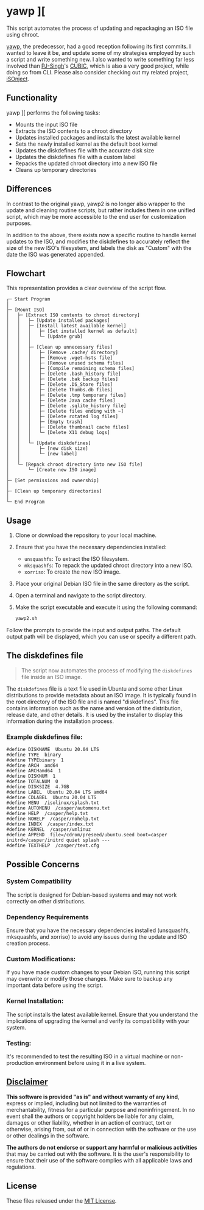 # yawp ][
This script automates the process of updating and repackaging an ISO file using chroot.

[yawp](https://github.com/apple-fritter/yawp), the predecessor, had a good reception following its first commits. I wanted to leave it be, and update some of my strategies employed by such a script and write something new. I also wanted to write something far less involved than [PJ-Singh](https://github.com/PJ-Singh-001)'s [CUBIC](https://github.com/PJ-Singh-001/Cubic), which is also a very good project, while doing so from CLI. Please also consider checking out my related project, [iSOnject](https://github.com/apple-fritter/iSOnject).

## Functionality
yawp ][ performs the following tasks:
- Mounts the input ISO file
- Extracts the ISO contents to a chroot directory
- Updates installed packages and installs the latest available kernel
- Sets the newly installed kernel as the default boot kernel
- Updates the diskdefines file with the accurate disk size
- Updates the diskdefines file with a custom label
- Repacks the updated chroot directory into a new ISO file
- Cleans up temporary directories

## Differences
In contrast to the original yawp, yawp2 is no longer also wrapper to the update and cleaning routine scripts, but rather includes them in one unified script, which may be more accessible to the end user for customization purposes.

In addition to the above, there exists now a specific routine to handle kernel updates to the ISO, and modifies the diskdefines to accurately reflect the size of the new ISO's filesystem, and labels the disk as "Custom" with the date the ISO was generated appended.

## Flowchart
This representation provides a clear overview of the script flow.
```
┌─ Start Program
│
├─ [Mount ISO]
│   ├─ [Extract ISO contents to chroot directory]
│   │   ├─ [Update installed packages]
│   │   ├─ [Install latest available kernel]
│   │   │   ├─ [Set installed kernel as default]
│   │   │   └─ [Update grub]
│   │   │
│   │   ├─ [Clean up unnecessary files]
│   │   │   ├─ [Remove .cache/ directory]
│   │   │   ├─ [Remove .wget-hsts file]
│   │   │   ├─ [Remove unused schema files]
│   │   │   ├─ [Compile remaining schema files]
│   │   │   ├─ [Delete .bash_history file]
│   │   │   ├─ [Delete .bak backup files]
│   │   │   ├─ [Delete .DS_Store files]
│   │   │   ├─ [Delete Thumbs.db files]
│   │   │   ├─ [Delete .tmp temporary files]
│   │   │   ├─ [Delete Java cache files]
│   │   │   ├─ [Delete .sqlite_history file]
│   │   │   ├─ [Delete files ending with ~]
│   │   │   ├─ [Delete rotated log files]
│   │   │   ├─ [Empty trash]
│   │   │   ├─ [Delete thumbnail cache files]
│   │   │   └─ [Delete X11 debug logs]
│   │   │
│   │   └─ [Update diskdefines]
│   │       ├─ [new disk size]
│   │       └─ [new label]
│   │
│   └─ [Repack chroot directory into new ISO file]
│       └─ [Create new ISO image]
│
├─ [Set permissions and ownership]
│
├─ [Clean up temporary directories]
│
└─ End Program
```
## Usage

1. Clone or download the repository to your local machine.

2. Ensure that you have the necessary dependencies installed:
   - `unsquashfs`: To extract the ISO filesystem.
   - `mksquashfs`: To repack the updated chroot directory into a new ISO.
   - `xorriso`: To create the new ISO image.

3. Place your original Debian ISO file in the same directory as the script.

4. Open a terminal and navigate to the script directory.

5. Make the script executable and execute it using the following command:
   ```bash
   yawp2.sh
   ```
Follow the prompts to provide the input and output paths. The default output path will be displayed, which you can use or specify a different path.

## The diskdefines file
> The script now automates the process of modifying the `diskdefines` file inside an ISO image.

The `diskdefines` file is a text file used in Ubuntu and some other Linux distributions to provide metadata about an ISO image. It is typically found in the root directory of the ISO file and is named "diskdefines". This file contains information such as the name and version of the distribution, release date, and other details. It is used by the installer to display this information during the installation process.

### Example diskdefines file:

```
#define DISKNAME  Ubuntu 20.04 LTS
#define TYPE  binary
#define TYPEbinary  1
#define ARCH  amd64
#define ARCHamd64  1
#define DISKNUM  1
#define TOTALNUM  0
#define DISKSIZE  4.7GB
#define LABEL  Ubuntu 20.04 LTS amd64
#define CDLABEL  Ubuntu 20.04 LTS
#define MENU  /isolinux/splash.txt
#define AUTOMENU  /casper/automenu.txt
#define HELP  /casper/help.txt
#define NOHELP  /casper/nohelp.txt
#define INDEX  /casper/index.txt
#define KERNEL  /casper/vmlinuz
#define APPEND  file=/cdrom/preseed/ubuntu.seed boot=casper initrd=/casper/initrd quiet splash ---
#define TEXTHELP  /casper/text.cfg
```

## Possible Concerns
### System Compatibility
The script is designed for Debian-based systems and may not work correctly on other distributions.
### Dependency Requirements
Ensure that you have the necessary dependencies installed (unsquashfs, mksquashfs, and xorriso) to avoid any issues during the update and ISO creation process.
### Custom Modifications:
If you have made custom changes to your Debian ISO, running this script may overwrite or modify those changes. Make sure to backup any important data before using the script.
### Kernel Installation:
The script installs the latest available kernel. Ensure that you understand the implications of upgrading the kernel and verify its compatibility with your system.
### Testing:
It's recommended to test the resulting ISO in a virtual machine or non-production environment before using it in a live system.

## [Disclaimer](DISCLAIMER)
**This software is provided "as is" and without warranty of any kind**, express or implied, including but not limited to the warranties of merchantability, fitness for a particular purpose and noninfringement. In no event shall the authors or copyright holders be liable for any claim, damages or other liability, whether in an action of contract, tort or otherwise, arising from, out of or in connection with the software or the use or other dealings in the software.

**The authors do not endorse or support any harmful or malicious activities** that may be carried out with the software. It is the user's responsibility to ensure that their use of the software complies with all applicable laws and regulations.

## License

These files released under the [MIT License](LICENSE).
